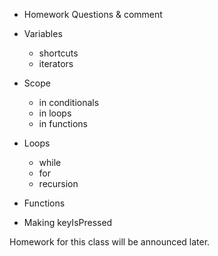 - Homework Questions & comment

- Variables
  - shortcuts
  - iterators

- Scope
  - in conditionals
  - in loops
  - in functions
- Loops
  - while
  - for
  - recursion
- Functions

- Making keyIsPressed

Homework for this class will be announced later.
